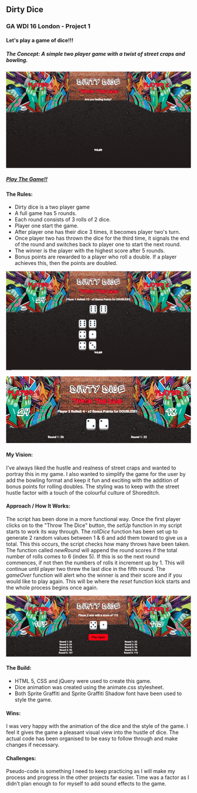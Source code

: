 ## Dirty Dice
### GA WDI 16 London - Project 1

#### Let's play a game of dice!!!
##### The Concept: A simple two player game with a twist of street craps and bowling.

![](./images/DirtyDice1.png)

##### [Play The Game!!](https://dirtydice.herokuapp.com/)

#### The Rules:
* Dirty dice is a two player game
* A full game has 5 rounds.
* Each round consists of 3 rolls of 2 dice.
* Player one start the game.
* After player one has their dice 3 times, it becomes player two's turn.
* Once player two has thrown the dice for the third time, it signals the end of the round and switches back to player one to start the next round.
* The winner is the player with the highest score after 5 rounds.
* Bonus points are rewarded to a player who roll a double. If a player achieves this, then the points are doubled.

![](./images/DirtyDice2.png)
 
![](./images/DirtyDice3.png)

#### My Vision:
I’ve always liked the hustle and realness of street craps and wanted to portray this in my game. I also wanted to simplify the game for the user by add the bowling format and keep it fun and exciting with the addition of bonus points for rolling doubles. The styling was to keep with the street hustle factor with a touch of the colourful culture of Shoreditch.

#### Approach / How It Works:
The script has been done in a more functional way. Once the first player clicks on to the "Throw The Dice" button, the *setUp* function in my script starts to work its way through. The *rollDice* function has been set up to generate 2 random values between 1 & 6 and add them toward to give us a total. This this occurs, the script checks how many throws have been taken. The function called *newRound* will append the round scores if the total number of rolls comes to 6 (index 5). If this is so the next round commences, if not then the numbers of rolls it increment up by 1. This will continue until player two threw the last dice in the fifth round. The *gameOver* function will alert who the winner is and their score and if you would like to play again. This will be where the *reset* function kick starts and the whole process begins once again.

![](./images/DirtyDice4.png)

#### The Build:
* HTML 5, CSS and jQuery were used to create this game.
* Dice animation was created using the animate.css stylesheet.
* Both Sprite Graffiti and Sprite Graffiti Shadow font have been used to style the game.

#### Wins:
I was very happy with the animation of the dice and the style of the game. I feel it gives the game a pleasant visual view into the hustle of dice. The actual code has been organised to be easy to follow through and make changes if necessary.

#### Challenges:
Pseudo-code is something I need to keep practicing as I will make my process and progress in the other projects far easier. Time was a factor as I didn’t plan enough to for myself to add sound effects to the game.
  
